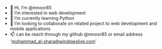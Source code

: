 - 👋 Hi, I’m @mnoor85
- 👀 I’m interested in web development
- 🌱 I’m currently learning Python
- 💞️ I’m looking to collaborate on related project to web development and mobile applications
- 📫 can be reach through my github @mnoor85 or email address 'mohammad_al-shara@windowslive.com'

<!---
mnoor85/mnoor85 is a ✨ special ✨ repository because its `README.md` (this file) appears on your GitHub profile.
You can click the Preview link to take a look at your changes.
--->
